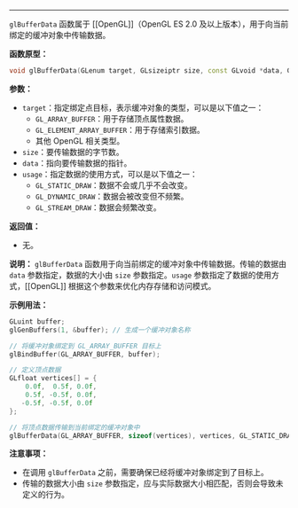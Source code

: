 
----
`glBufferData` 函数属于 [[OpenGL]]（OpenGL ES 2.0 及以上版本），用于向当前绑定的缓冲对象中传输数据。

**函数原型：**
```cpp
void glBufferData(GLenum target, GLsizeiptr size, const GLvoid *data, GLenum usage);
```

**参数：**
- `target`：指定绑定点目标，表示缓冲对象的类型，可以是以下值之一：
  - `GL_ARRAY_BUFFER`：用于存储顶点属性数据。
  - `GL_ELEMENT_ARRAY_BUFFER`：用于存储索引数据。
  - 其他 OpenGL 相关类型。
- `size`：要传输数据的字节数。
- `data`：指向要传输数据的指针。
- `usage`：指定数据的使用方式，可以是以下值之一：
  - `GL_STATIC_DRAW`：数据不会或几乎不会改变。
  - `GL_DYNAMIC_DRAW`：数据会被改变但不频繁。
  - `GL_STREAM_DRAW`：数据会频繁改变。

**返回值：**
- 无。

**说明：**
`glBufferData` 函数用于向当前绑定的缓冲对象中传输数据。传输的数据由 `data` 参数指定，数据的大小由 `size` 参数指定。`usage` 参数指定了数据的使用方式，[[OpenGL]] 根据这个参数来优化内存存储和访问模式。

**示例用法：**
```cpp
GLuint buffer;
glGenBuffers(1, &buffer); // 生成一个缓冲对象名称

// 将缓冲对象绑定到 GL_ARRAY_BUFFER 目标上
glBindBuffer(GL_ARRAY_BUFFER, buffer);

// 定义顶点数据
GLfloat vertices[] = {
    0.0f,  0.5f, 0.0f,
    0.5f, -0.5f, 0.0f,
   -0.5f, -0.5f, 0.0f
};

// 将顶点数据传输到当前绑定的缓冲对象中
glBufferData(GL_ARRAY_BUFFER, sizeof(vertices), vertices, GL_STATIC_DRAW);
```

**注意事项：**
- 在调用 `glBufferData` 之前，需要确保已经将缓冲对象绑定到了目标上。
- 传输的数据大小由 `size` 参数指定，应与实际数据大小相匹配，否则会导致未定义的行为。